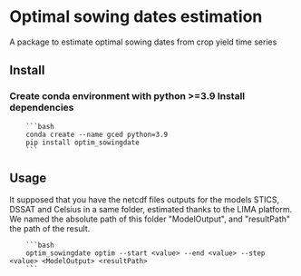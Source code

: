 # Optimal sowing dates estimation

A package to estimate optimal sowing dates from crop yield time series

## Install

### Create conda environment with python >=3.9 Install dependencies

        ```bash
        conda create --name gced python=3.9
        pip install optim_sowingdate
        ```

## Usage

It supposed that you have the netcdf files outputs for the models STICS, DSSAT and Celsius in a same folder, estimated thanks to the LIMA platform. We named the absolute path of this folder "ModelOutput", and "resultPath" the path of the result.

        ```bash
        optim_sowingdate optim --start <value> --end <value> --step <value> <ModelOutput> <resultPath>
        ```
